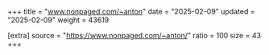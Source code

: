 +++
title = "www.nonpaged.com/~anton"
date = "2025-02-09"
updated = "2025-02-09"
weight = 43619

[extra]
source = "https://www.nonpaged.com/~anton/"
ratio = 100
size = 43
+++

